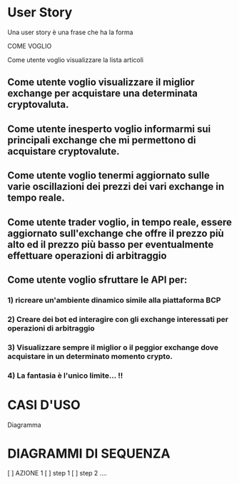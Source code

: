 # User Story

Una user story è una frase che ha la forma

COME <RUOLO> VOGLIO <COSA>

Come utente voglio visualizzare la lista articoli

<h2>Come utente voglio <b>visualizzare il miglior exchange</b> per acquistare una determinata cryptovaluta.</h2>
<h2>Come utente inesperto voglio informarmi sui principali exchange che mi permettono di acquistare cryptovalute.</h2>
<h2>Come utente voglio tenermi aggiornato sulle varie oscillazioni dei prezzi dei vari exchange <b>in tempo reale</b>.</h2>
<h2>Come utente <b>trader</b> voglio, in tempo reale, essere aggiornato sull'exchange che offre il prezzo più alto ed il prezzo più basso
  per eventualmente effettuare operazioni di <b>arbitraggio</b></h2>
<h2>Come utente voglio sfruttare le API per:</h2> 
<h3>1) ricreare un'ambiente dinamico simile alla piattaforma BCP</h3>
<h3>2) Creare dei bot ed interagire con gli exchange interessati per operazioni di arbitraggio</h3>
<h3>3) Visualizzare sempre il miglior o il peggior exchange dove acquistare in un determinato momento crypto.</h3>
<h3>4) La fantasia è l'unico limite... !!</h3>


# CASI D'USO

Diagramma


# DIAGRAMMI DI SEQUENZA

[ ] AZIONE 1
  [ ] step 1
  [ ] step 2
  ....
